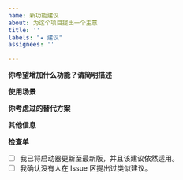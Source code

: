 ```yaml
---
name: 新功能建议
about: 为这个项目提出一个主意
title: ''
labels: "✦ 建议"
assignees: ''

---
```


**你希望增加什么功能？请简明描述**
<!-- 请详细描述你需要的新功能或改进。 -->

**使用场景**
<!-- 请说明你希望在哪些场景下使用该功能，为什么这个功能对你有帮助。 -->

**你考虑过的替代方案**
<!-- 如果有，请描述你尝试过或考虑过的其他解决方式。 -->

**其他信息**
<!-- 你还想补充什么？比如相关截图、参考链接等。 -->

**检查单**
- [ ] 我已将启动器更新至最新版，并且该建议依然适用。
- [ ] 我确认没有人在 Issue 区提出过类似建议。
